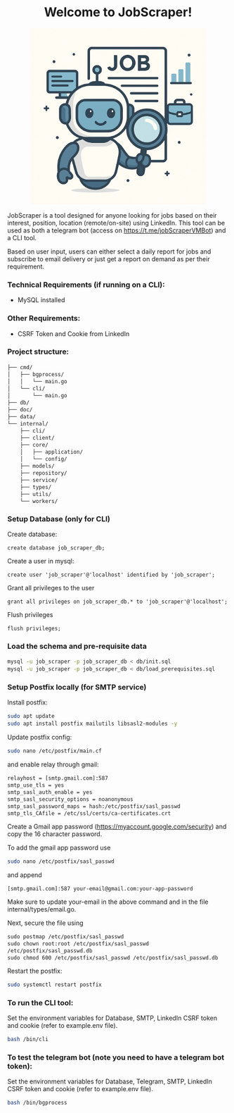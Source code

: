 <div align="center">
  <h1>Welcome to JobScraper!</h1>
</div>
<div align="center">
  <img src="data/job-scraper.png" alt="Image description" width="400"/>
</div>

JobScraper is a tool designed for anyone looking for jobs based on their interest, position, location (remote/on-site) using LinkedIn.
This tool can be used as both a telegram bot (access on https://t.me/jobScraperVMBot) and a CLI tool. 

Based on user input, users can either select a daily report for jobs and subscribe to email delivery or just get a report on demand as per their requirement. 

### Technical Requirements (if running on a CLI):
- MySQL installed

### Other Requirements:
- CSRF Token and Cookie from LinkedIn

### Project structure:
```
├── cmd/
│   ├── bgprocess/
│   │   └── main.go
│   └── cli/
│       └── main.go
├── db/
├── doc/
├── data/
└── internal/
    ├── cli/
    ├── client/
    ├── core/
    │   ├── application/
    │   └── config/
    ├── models/
    ├── repository/
    ├── service/
    ├── types/
    ├── utils/
    └── workers/

```

### Setup Database (only for CLI)
Create database:
```mysql
create database job_scraper_db;
```
Create a user in mysql:
```mysql
create user 'job_scraper'@'localhost' identified by 'job_scraper';
``` 
Grant all privileges to the user
```mysql
grant all privileges on job_scraper_db.* to 'job_scraper'@'localhost';
```
Flush privileges
```mysql
flush privileges;
```

### Load the schema and pre-requisite data
```bash
mysql -u job_scraper -p job_scraper_db < db/init.sql
mysql -u job_scraper -p job_scraper_db < db/load_prerequisites.sql
```

### Setup Postfix locally (for SMTP service)
Install postfix:
```bash
sudo apt update
sudo apt install postfix mailutils libsasl2-modules -y
```

Update postfix config:
```bash
sudo nano /etc/postfix/main.cf
```
and enable relay through gmail:
```text
relayhost = [smtp.gmail.com]:587
smtp_use_tls = yes
smtp_sasl_auth_enable = yes
smtp_sasl_security_options = noanonymous
smtp_sasl_password_maps = hash:/etc/postfix/sasl_passwd
smtp_tls_CAfile = /etc/ssl/certs/ca-certificates.crt
```
Create a Gmail app password (https://myaccount.google.com/security) and copy the 16 character password.

To add the gmail app password use
```bash
sudo nano /etc/postfix/sasl_passwd
```
and append
```text
[smtp.gmail.com]:587 your-email@gmail.com:your-app-password
```
Make sure to update your-email in the above command and in the file internal/types/email.go.

Next, secure the file using
```
sudo postmap /etc/postfix/sasl_passwd
sudo chown root:root /etc/postfix/sasl_passwd /etc/postfix/sasl_passwd.db
sudo chmod 600 /etc/postfix/sasl_passwd /etc/postfix/sasl_passwd.db
```

Restart the postfix:
```bash
sudo systemctl restart postfix
```

### To run the CLI tool:
Set the environment variables for Database, SMTP, LinkedIn CSRF token and cookie (refer to example.env file).
```bash
bash /bin/cli
```

### To test the telegram bot (note you need to have a telegram bot token):
Set the environment variables for Database, Telegram, SMTP, LinkedIn CSRF token and cookie (refer to example.env file).
```bash
bash /bin/bgprocess
```
